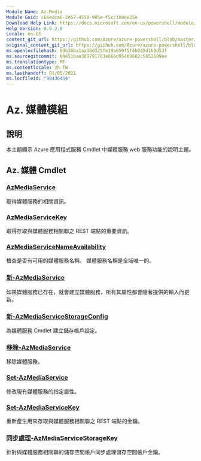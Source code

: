 ```yaml
---
Module Name: Az.Media
Module Guid: c66edca6-2e57-4550-905e-f5cc104de25e
Download Help Link: https://docs.microsoft.com/en-us/powershell/module/az.media
Help Version: 0.9.2.0
Locale: en-US
content_git_url: https://github.com/Azure/azure-powershell/blob/master/src/Media/Media/help/Az.Media.md
original_content_git_url: https://github.com/Azure/azure-powershell/blob/master/src/Media/Media/help/Az.Media.md
ms.openlocfilehash: 89b3bba1aa38d325fe19a859f5f4b845d1b9d53f
ms.sourcegitcommit: 68451baa389791703e666d95469602c5652609ee
ms.translationtype: MT
ms.contentlocale: zh-TW
ms.lasthandoff: 01/05/2021
ms.locfileid: "98436454"
---
```

# Az. 媒體模組
## 說明
本主題顯示 Azure 應用程式服務 Cmdlet 中媒體服務 web 服務功能的說明主題。

## Az. 媒體 Cmdlet
### [AzMediaService](Get-AzMediaService.md)
取得媒體服務的相關資訊。

### [AzMediaServiceKey](Get-AzMediaServiceKey.md)
取得存取與媒體服務相關聯之 REST 端點的重要資訊。

### [AzMediaServiceNameAvailability](Get-AzMediaServiceNameAvailability.md)
檢查是否有可用的媒體服務名稱。
媒體服務名稱是全域唯一的。

### [新-AzMediaService](New-AzMediaService.md)
如果媒體服務已存在，就會建立媒體服務，所有其屬性都會隨著提供的輸入而更新。

### [新-AzMediaServiceStorageConfig](New-AzMediaServiceStorageConfig.md)
為媒體服務 Cmdlet 建立儲存帳戶設定。

### [移除-AzMediaService](Remove-AzMediaService.md)
移除媒體服務。

### [Set-AzMediaService](Set-AzMediaService.md)
修改現有媒體服務的指定屬性。

### [Set-AzMediaServiceKey](Set-AzMediaServiceKey.md)
重新產生用來存取與媒體服務相關聯之 REST 端點的金鑰。

### [同步處理-AzMediaServiceStorageKey](Sync-AzMediaServiceStorageKey.md)
針對與媒體服務相關聯的儲存空間帳戶同步處理儲存空間帳戶金鑰。

